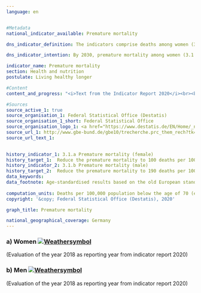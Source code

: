 ```yaml
---
language: en    


#Metadata    
national_indicator_available: Premature mortality    

dns_indicator_definition: The indicators comprise deaths among women (3.1 a) and men (3.1 b) in the population below 70 years of age with reference to 100,000 inhabitants of the “old” standardised European population below 70 years (excluding those less than 1 year old).    

dns_indicator_intention: By 2030, premature mortality among women (3.1.a) should not exceed 100, and for men (3.1.b), it should not exceed 190 deaths per 100,000 inhabitants.    

indicator_name: Premature mortality    
section: Health and nutrition    
postulate: Living healthy longer    

#Content    
content_and_progress: "<i>Text from the Indicator Report 2020</i><br><br>The data sources of the indicators are the causes of death statistics and the population statistics produced by the Federal Statistical Office. As part of the causes of death statistics, all official cause of death certificates are recorded and evaluated. The population statistics specify the current population based on the results of the most recent census. The data refer to the “old” standardised European population of 1976. Those under 1 year of age and consequently the infant mortality rate are excluded from the assessment. The indicator is also part of the Federal Health Monitoring information system.<br><br>Premature mortality steadily decreased between 1991 and 2015, both for women (– 36%) and for men (– 42%). As a result of this decrease, the gender difference in premature mortality declined, too. In 2015, for example, 153 women and 288 men per 100,000 inhabitants died before they reached the age of 70. If this trend continues unchanged as seen in recent years, the gender-specific targets for 2030 will not be achieved.<br><br>In accordance with the steady decrease in premature mortality, the trend for life expectancy in Germany continued developing in a positive direction. 70-year-old women today can expect, statistically, to live another 16.9 years and 70-year-old men another 14.2 years.<br><br>Between 2014 and 2016, the average life expectancy was 83.2 years for new-born girls and 78.3 years for boys, which was 0.5 years higher for girls and 0.6 years for boys than the average for the years 2009 to 2011. Differences in life expectancy between the western Länder and the eastern Länder (each excluding Berlin) are to be seen only among new-born boys. In this case, the difference is 1.3 years.<br><br>The largest share of all causes of premature mortality in 2015 was malignant neoplasms (37.8 %), followed by cardiovascular diseases (21.4 %). Deaths due to external causes (such as accidents, poisoning, suicide) accounted for as much as 8.8 %. Diseases of the digestive and respiratory tracts contributed 6.9 % and 5.5 %, respectively, to the causes of death. Since 1991, the shares of malignant neoplasms and diseases of the respiratory tract among all causes of death have increased (by 13.8 % and 36.7 %, respectively). In contrast, causes such as cardiovascular diseases (– 31.2 %), external causes (– 20.2 %) and diseases of the digestive tract (– 9.9 %) have declined.<br><br>Besides factors such as health behaviour (see also indicators 3.1.c, d Smoking rate among adolescents and adults or 3.1.e and 3.1.f Obesity rate among adolescents and adults), medical care also plays an important role in the mortality rate. Expenditure on health care rose to 357 billion euros in 2016 – corresponding to an increase of 12 billion euros, or 3.8 %, compared with 2015. This level of spending represented 11.3 % of the gross domestic product or 4,330 euros per capita (2015: 4,205 euros)."    

#Sources    
source_active_1: true
source_organisation_1: Federal Statistical Office (Destatis)
source_organisation_1_short: Federal Statistical Office
source_organisation_logo_1: <a href="https://www.destatis.de/EN/Home/_node.html"><img src="https://g205sdgs.github.io/sdg-indicators/public/logosEn/destatis.png" alt=" Federal Statistical Office" title="Click here to visit the homepage of the organization" /></a>
source_url_1: http://www.gbe-bund.de/gbe10/trecherche.prc_them_rech?tk=3600&tk2=3800&p_uid=gast&p_aid=29536649&p_sprache=D&cnt_ut=7&ut=3900                        
source_url_text_1:                         
    

history_indicator_1: 3.1.a Premature mortality (female)                    
history_target_1:  Reduce the premature mortality to 100 deaths per 100,000 female inhabitants by 2030
history_indicator_2: 3.1.b Premature mortality (male)                    
history_target_2:  Reduce the premature mortality to 190 deaths per 100,000 male inhabitants by 2030    
data_keywords:    
data_footnote: Age-standardised results based on the old European standard population    
    
computation_units: Deaths per 100,000 population below the age of 70 (excluding those under 1 year of age)    
copyright: '&copy; Federal Statistical Office (Destatis), 2020'    

graph_title: Premature mortality    

national_geographical_coverage: Germany    
---    
```

<div>
  <div class="my-header">
    <h3>a) Women
      <a href="https://sustainabledevelopment-deutschland.github.io/en/status/"><img src="https://g205sdgs.github.io/sdg-indicators/public/Wettersymbole/Wolke.png" title="The indicator is moving in the right direction but if the trend continues, the target value will be missed by more than 20&nbsp;% in the target year" alt="Weathersymbol" />
      </a>
    </h3>
  </div>
  <div class="my-header-note">
    <span>(Evaluation of the year 2018 as reporting year from indicator report 2020)</span>
  </div>
</div>
<div>
  <div class="my-header">
    <h3>b) Men
      <a href="https://sustainabledevelopment-deutschland.github.io/en/status/"><img src="https://g205sdgs.github.io/sdg-indicators/public/Wettersymbole/Wolke.png" title="The indicator is moving in the right direction but if the trend continues, the target value will be missed by more than 20&nbsp;% in the target year" alt="Weathersymbol" />
      </a>
    </h3>
  </div>
  <div class="my-header-note">
    <span>(Evaluation of the year 2018 as reporting year from indicator report 2020)</span>
  </div>
</div>